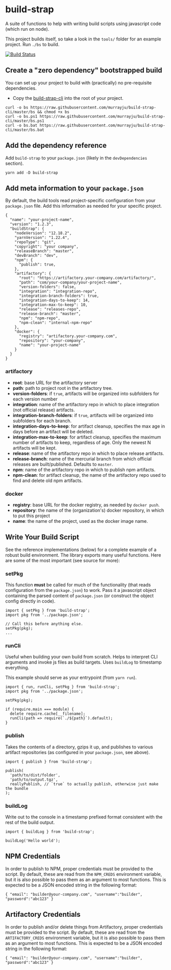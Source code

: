 # build-strap
A suite of functions to help with writing build scripts using javascript code (which run on node).

This project builds itself, so take a look in the `tools/` folder for an example project. Run `./bs` to build.

[![Build Status](https://travis-ci.org/murrayju/build-strap.svg?branch=master)](https://travis-ci.org/murrayju/build-strap)

## Create a "zero dependency" bootstrapped build
You can set up your project to build with (practically) no pre-requisite dependencies.
- Copy the [build-strap-cli](https://github.com/murrayju/build-strap-cli/) into the root of your project.

```
curl -o bs https://raw.githubusercontent.com/murrayju/build-strap-cli/master/bs && chmod +x bs
curl -o bs.ps1 https://raw.githubusercontent.com/murrayju/build-strap-cli/master/bs.ps1
curl -o bs.bat https://raw.githubusercontent.com/murrayju/build-strap-cli/master/bs.bat
```

## Add the dependency reference
Add `build-strap` to your `package.json` (likely in the `devDependencies` section).
```
yarn add -D build-strap
```

## Add meta information to your `package.json`
By default, the build tools read project-specific configuration from your `package.json` file. Add this information as needed for your specific project.
```
{
  "name": "your-project-name",
  "version": "1.2.3",
  "buildStrap": {
    "nodeVersion": "12.18.2",
    "yarnVersion": "1.22.4",
    "repoType": "git",
    "copyright": "your company",
    "releaseBranch": "master",
    "devBranch": "dev",
    "npm": {
      "publish": true,
    },
    "artifactory": {
      "root": "https://artifactory.your-company.com/artifactory/",
      "path": "com/your-company/your-project-name",
      "version-folders": false,
      "integration": "integration-repo",
      "integration-branch-folders": true,
      "integration-days-to-keep": 14,
      "integration-max-to-keep": 10,
      "release": "releases-repo",
      "release-branch": "master",
      "npm": "npm-repo",
      "npm-clean": "internal-npm-repo"
    },
    "docker": {
      "registry": "artifactory.your-company.com",
      "repository": "your-company",
      "name": "your-project-name"
    }
  }
}
```
### artifactory
* **root**: base URL for the artifactory server
* **path**: path to project root in the artifactory tree.
* **version-folders**: if `true`, artifacts will be organized into subfolders for each version number
* **integration**: name of the artifactory repo in which to place integration (not official release) artifacts.
* **integration-branch-folders**: if `true`, artifacts will be organized into subfolders for each branch.
* **integration-days-to-keep**: for artifact cleanup, specifies the max age in days before an artifact will be deleted.
* **integration-max-to-keep**: for artifact cleanup, specifies the maximum number of artifacts to keep, regardless of age. Only the newest N artifacts will be kept.
* **release**: name of the artifactory repo in which to place release artifacts.
* **release-branch**: name of the mercurial branch from which official releases are built/published. Defaults to `master`.
* **npm**: name of the artifactory repo in which to publish npm artifacts.
* **npm-clean**: for artifact cleanup, the name of the artifactory repo used to find and delete old npm artifacts.

### docker
* **registry**: base URL for the docker registry, as needed by `docker push`.
* **repository**: the name of the (organization's) docker repository, in which to put this project
* **name**: the name of the project, used as the docker image name.

## Write Your Build Script
See the reference implementations (below) for a complete example of a robust build environment. The library exports many useful functions. Here are some of the most important (see source for more):

### setPkg
This function **must** be called for much of the functionality (that reads configuration from the `package.json`) to work. Pass it a javascript object containing the parsed content of `package.json` (or construct the object config directly in code).
```
import { setPkg } from 'build-strap';
import pkg from '../package.json';

// Call this before anything else.
setPkg(pkg);
...
```

### runCli
Useful when building your own build from scratch. Helps to interpret CLI arguments and invoke js files as build targets. Uses `buildLog` to timestamp everything.

This example should serve as your entrypoint (from `yarn run`).
```
import { run, runCli, setPkg } from 'build-strap';
import pkg from '../package.json';

setPkg(pkg);

if (require.main === module) {
  delete require.cache[__filename];
  runCli(path => require(`./${path}`).default);
}
```

### publish
Takes the contents of a directory, gzips it up, and publishes to various artifact repositories (as configured in your `package.json`, see above).
```
import { publish } from 'build-strap';

publish(
  'path/to/dist/folder',
  'path/to/output.tgz',
  reallyPublish, // `true` to actually publish, otherwise just make the bundle
);
```

### buildLog
Write out to the console in a timestamp prefixed format consistent with the rest of the build output.
```
import { buildLog } from 'build-strap';

buildLog('Hello world');
```

## NPM Credentials
In order to publish to NPM, proper credentials must be provided to the script. By default, these are read from the `NPM_CREDS` environment variable, but it is also possible to pass them as an argument to most functions. This is expected to be a JSON encoded string in the following format:
```
{ "email": "builder@your-company.com", "username":"builder", "password":"abc123" }
```

## Artifactory Credentials
In order to publish and/or delete things from Artifactory, proper credentials must be provided to the script. By default, these are read from the `ARTIFACTORY_CREDS` environment variable, but it is also possible to pass them as an argument to most functions. This is expected to be a JSON encoded string in the following format:
```
{ "email": "builder@your-company.com", "username":"builder", "password":"abc123" }
```
